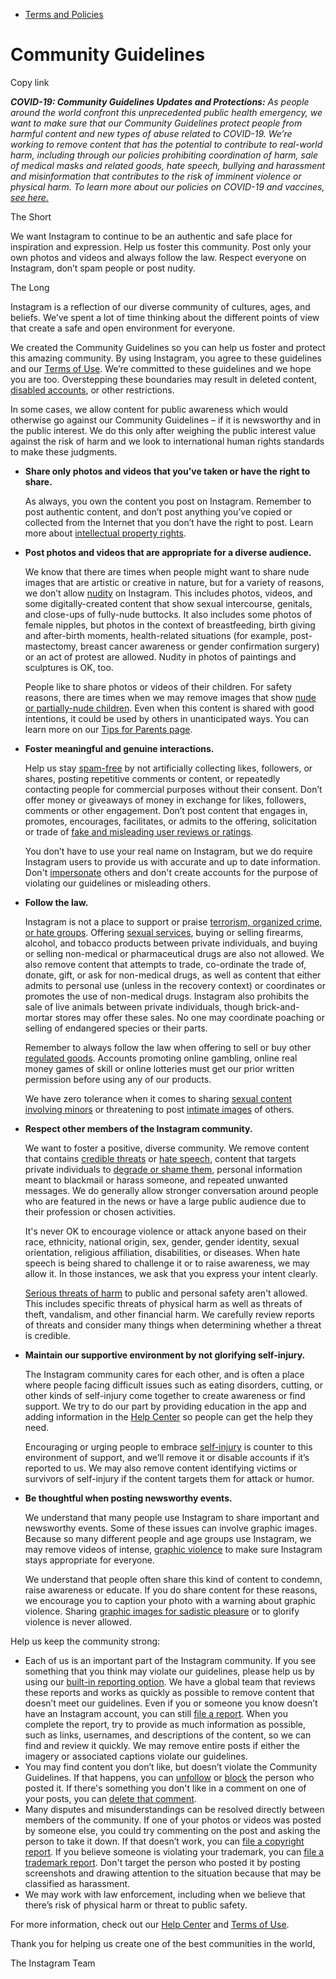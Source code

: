 *   [Terms and Policies](https://help.instagram.com/1417489251945243/?helpref=breadcrumb)

Community Guidelines
====================

Copy link

_**COVID-19: Community Guidelines Updates and Protections:** As people around the world confront this unprecedented public health emergency, we want to make sure that our Community Guidelines protect people from harmful content and new types of abuse related to COVID-19. We’re working to remove content that has the potential to contribute to real-world harm, including through our policies prohibiting coordination of harm, sale of medical masks and related goods, hate speech, bullying and harassment and misinformation that contributes to the risk of imminent violence or physical harm. To learn more about our policies on COVID-19 and vaccines, [see here.](https://help.instagram.com/697825587576762?helpref=faq_content)_

The Short

We want Instagram to continue to be an authentic and safe place for inspiration and expression. Help us foster this community. Post only your own photos and videos and always follow the law. Respect everyone on Instagram, don’t spam people or post nudity.

The Long

Instagram is a reflection of our diverse community of cultures, ages, and beliefs. We’ve spent a lot of time thinking about the different points of view that create a safe and open environment for everyone.

We created the Community Guidelines so you can help us foster and protect this amazing community. By using Instagram, you agree to these guidelines and our [Terms of Use](https://www.instagram.com/legal/terms). We’re committed to these guidelines and we hope you are too. Overstepping these boundaries may result in deleted content, [disabled accounts](https://help.instagram.com/366993040048856?helpref=faq_content), or other restrictions.

In some cases, we allow content for public awareness which would otherwise go against our Community Guidelines – if it is newsworthy and in the public interest. We do this only after weighing the public interest value against the risk of harm and we look to international human rights standards to make these judgments.

*   **Share only photos and videos that you’ve taken or have the right to share.**
    
    As always, you own the content you post on Instagram. Remember to post authentic content, and don’t post anything you’ve copied or collected from the Internet that you don’t have the right to post. Learn more about [intellectual property rights](https://help.instagram.com/126382350847838?helpref=faq_content).
    
*   **Post photos and videos that are appropriate for a diverse audience.**
    
    We know that there are times when people might want to share nude images that are artistic or creative in nature, but for a variety of reasons, we don’t allow [nudity](https://l.instagram.com/?u=https%3A%2F%2Fwww.facebook.com%2Fcommunitystandards%2Fadult_nudity_sexual_activity&e=AT22KuzczBY_DNxDY5zj_M_b009n0N-P7tEuZvq5SX52bMlkDOVoPB4OT5BdflK6PLrNC0pm--VIGvplNOhl1EJLxrbEAnf_593OK1It-56ACd_PUoE9J14IXELLsHeeQ4XAt77OcFEFVl2i1BgvomW1syx0gyyW-jbokA) on Instagram. This includes photos, videos, and some digitally-created content that show sexual intercourse, genitals, and close-ups of fully-nude buttocks. It also includes some photos of female nipples, but photos in the context of breastfeeding, birth giving and after-birth moments, health-related situations (for example, post-mastectomy, breast cancer awareness or gender confirmation surgery) or an act of protest are allowed. Nudity in photos of paintings and sculptures is OK, too.
    
    People like to share photos or videos of their children. For safety reasons, there are times when we may remove images that show [nude or partially-nude children](https://l.instagram.com/?u=https%3A%2F%2Fwww.facebook.com%2Fcommunitystandards%2Fchild_nudity_sexual_exploitation&e=AT22KuzczBY_DNxDY5zj_M_b009n0N-P7tEuZvq5SX52bMlkDOVoPB4OT5BdflK6PLrNC0pm--VIGvplNOhl1EJLxrbEAnf_593OK1It-56ACd_PUoE9J14IXELLsHeeQ4XAt77OcFEFVl2i1BgvomW1syx0gyyW-jbokA). Even when this content is shared with good intentions, it could be used by others in unanticipated ways. You can learn more on our [Tips for Parents page](https://help.instagram.com/154475974694511/?helpref=faq_content).
    
*   **Foster meaningful and genuine interactions.**
    
    Help us stay [spam-free](https://l.instagram.com/?u=https%3A%2F%2Fwww.facebook.com%2Fcommunitystandards%2Fspam&e=AT22KuzczBY_DNxDY5zj_M_b009n0N-P7tEuZvq5SX52bMlkDOVoPB4OT5BdflK6PLrNC0pm--VIGvplNOhl1EJLxrbEAnf_593OK1It-56ACd_PUoE9J14IXELLsHeeQ4XAt77OcFEFVl2i1BgvomW1syx0gyyW-jbokA) by not artificially collecting likes, followers, or shares, posting repetitive comments or content, or repeatedly contacting people for commercial purposes without their consent. Don’t offer money or giveaways of money in exchange for likes, followers, comments or other engagement. Don’t post content that engages in, promotes, encourages, facilitates, or admits to the offering, solicitation or trade of [fake and misleading user reviews or ratings](https://l.instagram.com/?u=https%3A%2F%2Fwww.facebook.com%2Fcommunitystandards%2Ffraud_deception&e=AT22KuzczBY_DNxDY5zj_M_b009n0N-P7tEuZvq5SX52bMlkDOVoPB4OT5BdflK6PLrNC0pm--VIGvplNOhl1EJLxrbEAnf_593OK1It-56ACd_PUoE9J14IXELLsHeeQ4XAt77OcFEFVl2i1BgvomW1syx0gyyW-jbokA).
    
    You don’t have to use your real name on Instagram, but we do require Instagram users to provide us with accurate and up to date information. Don't [impersonate](https://l.instagram.com/?u=https%3A%2F%2Fwww.facebook.com%2Fcommunitystandards%2Fmisrepresentation&e=AT22KuzczBY_DNxDY5zj_M_b009n0N-P7tEuZvq5SX52bMlkDOVoPB4OT5BdflK6PLrNC0pm--VIGvplNOhl1EJLxrbEAnf_593OK1It-56ACd_PUoE9J14IXELLsHeeQ4XAt77OcFEFVl2i1BgvomW1syx0gyyW-jbokA) others and don't create accounts for the purpose of violating our guidelines or misleading others.
    
*   **Follow the law.**
    
    Instagram is not a place to support or praise [terrorism, organized crime, or hate groups](https://l.instagram.com/?u=https%3A%2F%2Fwww.facebook.com%2Fcommunitystandards%2Fdangerous_individuals_organizations&e=AT22KuzczBY_DNxDY5zj_M_b009n0N-P7tEuZvq5SX52bMlkDOVoPB4OT5BdflK6PLrNC0pm--VIGvplNOhl1EJLxrbEAnf_593OK1It-56ACd_PUoE9J14IXELLsHeeQ4XAt77OcFEFVl2i1BgvomW1syx0gyyW-jbokA). Offering [sexual services](https://l.instagram.com/?u=https%3A%2F%2Fwww.facebook.com%2Fcommunitystandards%2Fsexual_solicitation&e=AT22KuzczBY_DNxDY5zj_M_b009n0N-P7tEuZvq5SX52bMlkDOVoPB4OT5BdflK6PLrNC0pm--VIGvplNOhl1EJLxrbEAnf_593OK1It-56ACd_PUoE9J14IXELLsHeeQ4XAt77OcFEFVl2i1BgvomW1syx0gyyW-jbokA), buying or selling firearms, alcohol, and tobacco products between private individuals, and buying or selling non-medical or pharmaceutical drugs are also not allowed. We also remove content that attempts to trade, co-ordinate the trade of, donate, gift, or ask for non-medical drugs, as well as content that either admits to personal use (unless in the recovery context) or coordinates or promotes the use of non-medical drugs. Instagram also prohibits the sale of live animals between private individuals, though brick-and-mortar stores may offer these sales. No one may coordinate poaching or selling of endangered species or their parts.
    
    Remember to always follow the law when offering to sell or buy other [regulated goods](https://l.instagram.com/?u=https%3A%2F%2Fwww.facebook.com%2Fcommunitystandards%2Fregulated_goods&e=AT22KuzczBY_DNxDY5zj_M_b009n0N-P7tEuZvq5SX52bMlkDOVoPB4OT5BdflK6PLrNC0pm--VIGvplNOhl1EJLxrbEAnf_593OK1It-56ACd_PUoE9J14IXELLsHeeQ4XAt77OcFEFVl2i1BgvomW1syx0gyyW-jbokA). Accounts promoting online gambling, online real money games of skill or online lotteries must get our prior written permission before using any of our products.
    
    We have zero tolerance when it comes to sharing [sexual content involving minors](https://l.instagram.com/?u=https%3A%2F%2Fwww.facebook.com%2Fcommunitystandards%2Fchild_nudity_sexual_exploitation&e=AT22KuzczBY_DNxDY5zj_M_b009n0N-P7tEuZvq5SX52bMlkDOVoPB4OT5BdflK6PLrNC0pm--VIGvplNOhl1EJLxrbEAnf_593OK1It-56ACd_PUoE9J14IXELLsHeeQ4XAt77OcFEFVl2i1BgvomW1syx0gyyW-jbokA) or threatening to post [intimate images](https://l.instagram.com/?u=https%3A%2F%2Fwww.facebook.com%2Fcommunitystandards%2Fsexual_exploitation_adults&e=AT22KuzczBY_DNxDY5zj_M_b009n0N-P7tEuZvq5SX52bMlkDOVoPB4OT5BdflK6PLrNC0pm--VIGvplNOhl1EJLxrbEAnf_593OK1It-56ACd_PUoE9J14IXELLsHeeQ4XAt77OcFEFVl2i1BgvomW1syx0gyyW-jbokA) of others.
    
*   **Respect other members of the Instagram community.**
    
    We want to foster a positive, diverse community. We remove content that contains [credible threats](https://l.instagram.com/?u=https%3A%2F%2Fwww.facebook.com%2Fcommunitystandards%2Fcredible_violence&e=AT22KuzczBY_DNxDY5zj_M_b009n0N-P7tEuZvq5SX52bMlkDOVoPB4OT5BdflK6PLrNC0pm--VIGvplNOhl1EJLxrbEAnf_593OK1It-56ACd_PUoE9J14IXELLsHeeQ4XAt77OcFEFVl2i1BgvomW1syx0gyyW-jbokA) or [hate speech](https://l.instagram.com/?u=https%3A%2F%2Fwww.facebook.com%2Fcommunitystandards%2Fhate_speech&e=AT22KuzczBY_DNxDY5zj_M_b009n0N-P7tEuZvq5SX52bMlkDOVoPB4OT5BdflK6PLrNC0pm--VIGvplNOhl1EJLxrbEAnf_593OK1It-56ACd_PUoE9J14IXELLsHeeQ4XAt77OcFEFVl2i1BgvomW1syx0gyyW-jbokA), content that targets private individuals to [degrade or shame them](https://l.instagram.com/?u=https%3A%2F%2Fwww.facebook.com%2Fcommunitystandards%2Fbullying&e=AT22KuzczBY_DNxDY5zj_M_b009n0N-P7tEuZvq5SX52bMlkDOVoPB4OT5BdflK6PLrNC0pm--VIGvplNOhl1EJLxrbEAnf_593OK1It-56ACd_PUoE9J14IXELLsHeeQ4XAt77OcFEFVl2i1BgvomW1syx0gyyW-jbokA), personal information meant to blackmail or harass someone, and repeated unwanted messages. We do generally allow stronger conversation around people who are featured in the news or have a large public audience due to their profession or chosen activities.
    
    It's never OK to encourage violence or attack anyone based on their race, ethnicity, national origin, sex, gender, gender identity, sexual orientation, religious affiliation, disabilities, or diseases. When hate speech is being shared to challenge it or to raise awareness, we may allow it. In those instances, we ask that you express your intent clearly.
    
    [Serious threats of harm](https://l.instagram.com/?u=https%3A%2F%2Fwww.facebook.com%2Fcommunitystandards%2Fcredible_violence&e=AT22KuzczBY_DNxDY5zj_M_b009n0N-P7tEuZvq5SX52bMlkDOVoPB4OT5BdflK6PLrNC0pm--VIGvplNOhl1EJLxrbEAnf_593OK1It-56ACd_PUoE9J14IXELLsHeeQ4XAt77OcFEFVl2i1BgvomW1syx0gyyW-jbokA) to public and personal safety aren't allowed. This includes specific threats of physical harm as well as threats of theft, vandalism, and other financial harm. We carefully review reports of threats and consider many things when determining whether a threat is credible.
    
*   **Maintain our supportive environment by not glorifying self-injury.**
    
    The Instagram community cares for each other, and is often a place where people facing difficult issues such as eating disorders, cutting, or other kinds of self-injury come together to create awareness or find support. We try to do our part by providing education in the app and adding information in the [Help Center](https://help.instagram.com/) so people can get the help they need.
    
    Encouraging or urging people to embrace [self-injury](https://l.instagram.com/?u=https%3A%2F%2Fwww.facebook.com%2Fcommunitystandards%2Fsuicide_self_injury_violence&e=AT22KuzczBY_DNxDY5zj_M_b009n0N-P7tEuZvq5SX52bMlkDOVoPB4OT5BdflK6PLrNC0pm--VIGvplNOhl1EJLxrbEAnf_593OK1It-56ACd_PUoE9J14IXELLsHeeQ4XAt77OcFEFVl2i1BgvomW1syx0gyyW-jbokA) is counter to this environment of support, and we’ll remove it or disable accounts if it’s reported to us. We may also remove content identifying victims or survivors of self-injury if the content targets them for attack or humor.
    
*   **Be thoughtful when posting newsworthy events.**
    
    We understand that many people use Instagram to share important and newsworthy events. Some of these issues can involve graphic images. Because so many different people and age groups use Instagram, we may remove videos of intense, [graphic violence](https://l.instagram.com/?u=https%3A%2F%2Fwww.facebook.com%2Fcommunitystandards%2Fgraphic_violence&e=AT22KuzczBY_DNxDY5zj_M_b009n0N-P7tEuZvq5SX52bMlkDOVoPB4OT5BdflK6PLrNC0pm--VIGvplNOhl1EJLxrbEAnf_593OK1It-56ACd_PUoE9J14IXELLsHeeQ4XAt77OcFEFVl2i1BgvomW1syx0gyyW-jbokA) to make sure Instagram stays appropriate for everyone.
    
    We understand that people often share this kind of content to condemn, raise awareness or educate. If you do share content for these reasons, we encourage you to caption your photo with a warning about graphic violence. Sharing [graphic images for sadistic pleasure](https://l.instagram.com/?u=https%3A%2F%2Fwww.facebook.com%2Fcommunitystandards%2Fcruel_insensitive&e=AT22KuzczBY_DNxDY5zj_M_b009n0N-P7tEuZvq5SX52bMlkDOVoPB4OT5BdflK6PLrNC0pm--VIGvplNOhl1EJLxrbEAnf_593OK1It-56ACd_PUoE9J14IXELLsHeeQ4XAt77OcFEFVl2i1BgvomW1syx0gyyW-jbokA) or to glorify violence is never allowed.
    

Help us keep the community strong:

*   Each of us is an important part of the Instagram community. If you see something that you think may violate our guidelines, please help us by using our [built-in reporting option](https://help.instagram.com/165828726894770?helpref=faq_content). We have a global team that reviews these reports and works as quickly as possible to remove content that doesn’t meet our guidelines. Even if you or someone you know doesn’t have an Instagram account, you can still [file a report](https://help.instagram.com/contact/383679321740945). When you complete the report, try to provide as much information as possible, such as links, usernames, and descriptions of the content, so we can find and review it quickly. We may remove entire posts if either the imagery or associated captions violate our guidelines.
*   You may find content you don’t like, but doesn’t violate the Community Guidelines. If that happens, you can [unfollow](https://help.instagram.com/286340048138725?helpref=faq_content) or [block](https://help.instagram.com/426700567389543/?helpref=faq_content) the person who posted it. If there's something you don't like in a comment on one of your posts, you can [delete that comment](https://help.instagram.com/289098941190483?helpref=faq_content).
*   Many disputes and misunderstandings can be resolved directly between members of the community. If one of your photos or videos was posted by someone else, you could try commenting on the post and asking the person to take it down. If that doesn’t work, you can [file a copyright report](https://help.instagram.com/126382350847838?helpref=faq_content). If you believe someone is violating your trademark, you can [file a trademark report](https://help.instagram.com/222826637847963?helpref=faq_content). Don't target the person who posted it by posting screenshots and drawing attention to the situation because that may be classified as harassment.
*   We may work with law enforcement, including when we believe that there’s risk of physical harm or threat to public safety.

For more information, check out our [Help Center](https://help.instagram.com/) and [Terms of Use](https://l.instagram.com/?u=http%3A%2F%2Finstagram.com%2Flegal%2Fterms%2F%23&e=AT22KuzczBY_DNxDY5zj_M_b009n0N-P7tEuZvq5SX52bMlkDOVoPB4OT5BdflK6PLrNC0pm--VIGvplNOhl1EJLxrbEAnf_593OK1It-56ACd_PUoE9J14IXELLsHeeQ4XAt77OcFEFVl2i1BgvomW1syx0gyyW-jbokA).

Thank you for helping us create one of the best communities in the world,

The Instagram Team